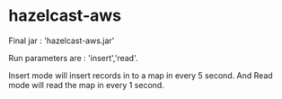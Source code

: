 # hazelcast-aws

Final jar : 'hazelcast-aws.jar'

Run parameters are : 'insert','read'.

Insert mode will insert records in to a map in every 5 second. And Read mode will read the map in every 1 second.